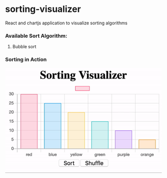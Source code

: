 # sorting-visualizer
React and chartjs application to visualize sorting algorithms  

### Available Sort Algorithm:

1. Bubble sort


### Sorting in Action


![alt text](./assets/bubble-sort.gif)

